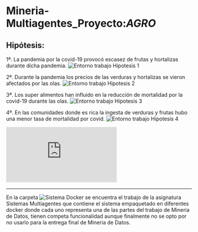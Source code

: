 # Mineria-Multiagentes_Proyecto:_AGRO_

## Hipótesis:

  1ª. La pandemia por la covid-19 provocó escasez de frutas y hortalizas durante dicha pandemia.
  ![Entorno trabajo Hipotesis 1](https://github.com/DiegoSM1998/MineriaMultiagentesAGRO/tree/main/Hipotesis1)

  2ª. Durante la pandemia los precios de las verduras y hortalizas se vieron afectados por las olas.
  ![Entorno trabajo Hipotesis 2](https://github.com/DiegoSM1998/MineriaMultiagentesAGRO/tree/main/Hipotesis%202)

  3ª. Los super alimentos han influido en la reducción de mortalidad por la covid-19 durante las olas.
  ![Entorno trabajo Hipotesis 3](https://github.com/DiegoSM1998/MineriaMultiagentesAGRO/tree/main/Hipotesis%203)

  4ª. En las comunidades donde es rica la ingesta de verduras y frutas hubo una menor tasa de mortalidad por covid. 
  ![Entorno trabajo Hipotesis 4](https://github.com/DiegoSM1998/MineriaMultiagentesAGRO/tree/main/Hipotesis4)
  
 ![Enrega Final](https://github.com/DiegoSM1998/MineriaMultiagentesAGRO/blob/main/Memoria%20Entrega%20Final.pdf)
_________________________________________________________________________________________________________________________________________________________________________

En la carpeta ![Sistema Docker](https://github.com/DiegoSM1998/MineriaMultiagentesAGRO/tree/main/SistemaDocker) se encuentra el trabajo de la asignatura Sistemas Multiagentes que contiene el sistema empaquetado en diferentes docker donde cada uno representa una de las partes del trabajo de Mineria de Datos, tienen competa funcionalidad aunque finalmente no se opto por no usarlo para la entrega final de Mineria de Datos.
  
